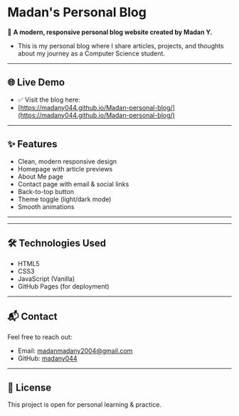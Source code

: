 # Madan's Personal Blog

🚀 **A modern, responsive personal blog website created by Madan Y.**

- This is my personal blog where I share articles, projects, and thoughts about my journey as a Computer Science student.

---

## 🌐 Live Demo
- ✅ Visit the blog here:  
- [https://madany044.github.io/Madan-personal-blog/](https://madany044.github.io/Madan-personal-blog/)

---

## ✨ Features
- Clean, modern responsive design
- Homepage with article previews
- About Me page
- Contact page with email & social links
- Back-to-top button
- Theme toggle (light/dark mode)
- Smooth animations

---

---

## 🛠️ Technologies Used
- HTML5
- CSS3
- JavaScript (Vanilla)
- GitHub Pages (for deployment)

---

## 📬 Contact
Feel free to reach out:  
- Email: [madanmadany2004@gmail.com](mailto:madanmadany2004@gmail.com)
- GitHub: [madany044](https://github.com/madany044)

---

## 🤝 License
This project is open for personal learning & practice.


